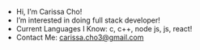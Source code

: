 -  Hi, I’m Carissa Cho!
- I’m interested in doing full stack developer!
- Current Languages I Know: c, c++, node js, js, react!
- Contact Me: 
             carissa.cho3@gmail.com
